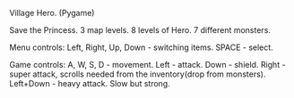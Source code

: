 Village Hero.
(Pygame)

Save the Princess. 
3 map levels. 8 levels of Hero. 7 different monsters. 

Menu controls:
Left, Right, Up, Down  - switching items. 
SPACE - select. 

Game controls:
A, W, S, D - movement. 
Left - attack. 
Down - shield. 
Right - super attack, scrolls needed from the inventory(drop from monsters). 
Left+Down - heavy attack. Slow but strong. 

